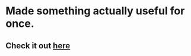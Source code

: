 # Made something actually useful for once. 

## Check it out  <a href="https://crypto-pig.netlify.com/"> here</a>